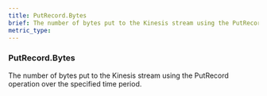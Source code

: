 ```yaml
---
title: PutRecord.Bytes
brief: The number of bytes put to the Kinesis stream using the PutRecord operation over the specified time period.
metric_type:
---
```

### PutRecord.Bytes

The number of bytes put to the Kinesis stream using the PutRecord operation over the specified time period.
